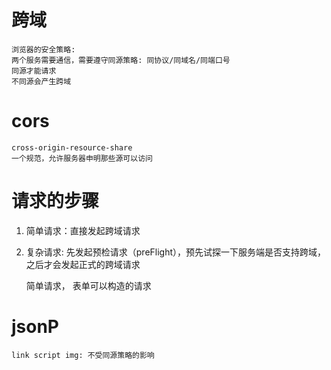 # 跨域
    浏览器的安全策略:
    两个服务需要通信，需要遵守同源策略: 同协议/同域名/同端口号
    同源才能请求
    不同源会产生跨域

# cors
    cross-origin-resource-share
    一个规范，允许服务器申明那些源可以访问

# 请求的步骤
1. 简单请求：直接发起跨域请求
2. 复杂请求: 先发起预检请求（preFlight），预先试探一下服务端是否支持跨域，之后才会发起正式的跨域请求
    <form action="" method="" enctype=""></form>

    简单请求， 表单可以构造的请求

# jsonP
    link script img: 不受同源策略的影响